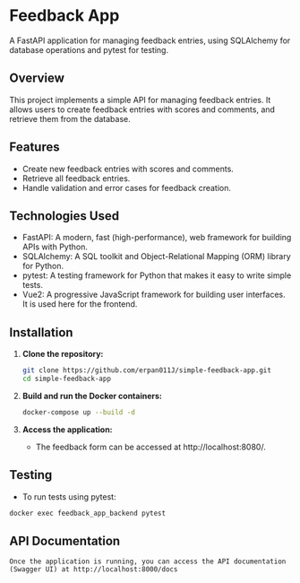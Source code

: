 # Feedback App

A FastAPI application for managing feedback entries, using SQLAlchemy for database operations and pytest for testing.

## Overview

This project implements a simple API for managing feedback entries. It allows users to create feedback entries with scores and comments, and retrieve them from the database.

## Features

- Create new feedback entries with scores and comments.
- Retrieve all feedback entries.
- Handle validation and error cases for feedback creation.

## Technologies Used

- FastAPI: A modern, fast (high-performance), web framework for building APIs with Python.
- SQLAlchemy: A SQL toolkit and Object-Relational Mapping (ORM) library for Python.
- pytest: A testing framework for Python that makes it easy to write simple tests.
- Vue2: A progressive JavaScript framework for building user interfaces. It is used here for the frontend.

## Installation

1. **Clone the repository:**

   ```bash
   git clone https://github.com/erpan011J/simple-feedback-app.git
   cd simple-feedback-app
   ```

2. **Build and run the Docker containers:**

   ```bash
   docker-compose up --build -d
   ```

3. **Access the application:**

   - The feedback form can be accessed at http://localhost:8080/.


## Testing
   - To run tests using pytest:
     
   ```bash
   docker exec feedback_app_backend pytest
   ```
    
## API Documentation

    Once the application is running, you can access the API documentation (Swagger UI) at http://localhost:8000/docs
